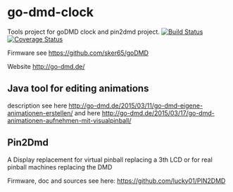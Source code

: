 # go-dmd-clock

Tools project for goDMD clock and pin2dmd project. [![Build Status](https://jenkins.rinke-solutions.de/buildStatus/icon?job=go-dmd-clock-editor-linux-v2)](https://jenkins.rinke-solutions.de/job/go-dmd-clock-editor-linux-v2/)  [![Coverage Status](https://coveralls.io/repos/github/sker65/go-dmd-clock/badge.svg?branch=master)](https://coveralls.io/github/sker65/go-dmd-clock?branch=master)

Firmware see https://github.com/sker65/goDMD

Website http://go-dmd.de/

## Java tool for editing animations

description see here http://go-dmd.de/2015/03/11/go-dmd-eigene-animationen-erstellen/
and here http://go-dmd.de/2015/03/17/go-dmd-animationen-aufnehmen-mit-visualpinball/

## Pin2Dmd

A Display replacement for virtual pinball replacing a 3th LCD or for real pinball machines replacing the DMD

Firmware, doc and sources see here: https://github.com/lucky01/PIN2DMD



